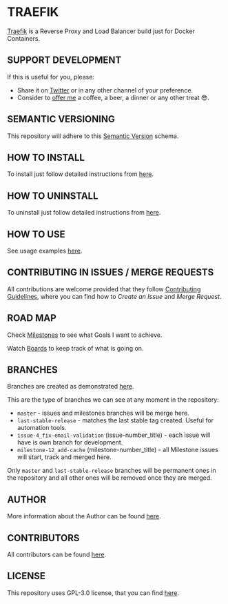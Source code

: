 # TRAEFIK

[Traefik](https://traefik.io) is a Reverse Proxy and Load Balancer build just for Docker Containers.


## SUPPORT DEVELOPMENT

If this is useful for you, please:

* Share it on [Twitter](https://twitter.com/home?status=https%3A//hub.docker.com/r/exadra37/dockerize-graphical-user-interface-app%20%23Developers,%20%23DevOps%20and%20%23SysAsmin%20can%20%23Dockerize%20any%20%23App%20and%20run%20it%20from%20inside%20%23docker%20container.%20by%20%40Exadra37.%20) or in any other channel of your preference.
* Consider to [offer me](https://www.paypal.me/exadra37) a coffee, a beer, a dinner or any other treat 😎.


## SEMANTIC VERSIONING

This repository will adhere to this [Semantic Version](https://gitlab.com/exadra37-versioning/semantic-versioning) schema.


## HOW TO INSTALL

To install just follow detailed instructions from [here](docs/how-to/install.md).


## HOW TO UNINSTALL

To uninstall just follow detailed instructions from [here](docs/how-to/uninstall.md).


## HOW TO USE

See usage examples [here](docs/how-to/use.md).


## CONTRIBUTING IN ISSUES / MERGE REQUESTS

All contributions are welcome provided that they follow [Contributing Guidelines](CONTRIBUTING.md), where you can find
how to _Create an Issue_ and _Merge Request_.


## ROAD MAP

Check [Milestones](https://gitlab.com/exadra37-docker-compose/traefik/milestones) to see what Goals I want to achieve.

Watch [Boards](https://gitlab.com/exadra37-docker-compose/traefik/boards) to keep track of what is going on.


## BRANCHES

Branches are created as demonstrated [here](docs/how-to/create_branches.md).

This are the type of branches we can see at any moment in the repository:

* `master` - issues and milestones branches will be merge here.
* `last-stable-release` - matches the last stable tag created. Useful for automation tools.
* `issue-4_fix-email-validation` (issue-number_title) - each issue will have is own branch for development.
* `milestone-12_add-cache` (milestone-number_title) - all Milestone issues will start, track and merged here.

Only `master` and `last-stable-release` branches will be permanent ones in the repository and all other ones will be
removed once they are merged.


## AUTHOR

More information about the Author can be found [here](AUTHOR.md).


## CONTRIBUTORS

All contributors can be found [here](CONTRIBUTORS.md).


## LICENSE

This repository uses GPL-3.0 license, that you can find [here](LICENSE).

